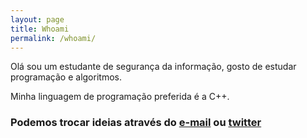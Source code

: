```yaml
---
layout: page
title: Whoami
permalink: /whoami/
---
```


Olá sou um estudante de segurança da informação, gosto de estudar programação e algoritmos.

Minha linguagem de programação preferida é a C++.

### Podemos trocar ideias através do [e-mail](mailto:growlnx@protonmail.com) ou [twitter](https://twitter.com/growlnx)

